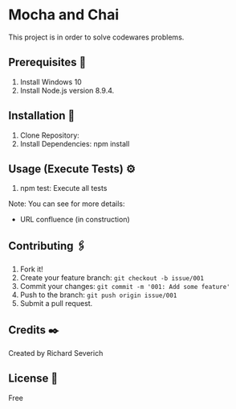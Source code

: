 # Mocha and Chai

This project is in order to solve codewares problems.

## Prerequisites 🚀

1. Install Windows 10
2. Install Node.js version 8.9.4.

## Installation 🔧

1. Clone Repository:
2. Install Dependencies: npm install

## Usage (Execute Tests) ⚙️

1. npm test: Execute all tests

Note: You can see for more details:

- URL confluence (in construction)

## Contributing 🖇️

1. Fork it!
2. Create your feature branch: `git checkout -b issue/001`
3. Commit your changes: `git commit -m '001: Add some feature'`
4. Push to the branch: `git push origin issue/001`
5. Submit a pull request.

## Credits ✒️

Created by Richard Severich

## License 📄

Free
